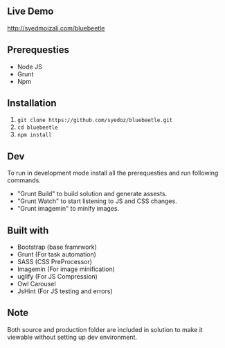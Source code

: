 ## Live Demo

http://syedmoizali.com/bluebeetle

## Prerequesties

- Node JS
- Grunt
- Npm

## Installation

1. `git clone https://github.com/syedoz/bluebeetle.git`
2. `cd bluebeetle`
3. `npm install`

## Dev

To run in development mode install all the prerequesties and run following commands.

* "Grunt Build" to build solution and generate assests.
* "Grunt Watch" to start listening to JS and CSS changes.
* "Grunt imagemin" to minify images.


## Built with

* Bootstrap (base framrwork)
* Grunt (For task automation)
* SASS (CSS PreProcessor)
* Imagemin (For image minification)
* uglify (For JS Compression)
* Owl Carousel
* JsHint (For JS testing and errors)


## Note

Both source and production folder are included in solution to make it viewable without setting up dev environment.
